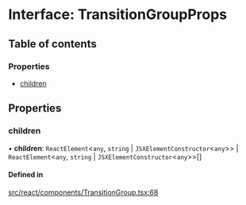 # Interface: TransitionGroupProps

## Table of contents

### Properties

- [children](TransitionGroupProps.md#children)

## Properties

### children

• **children**: `ReactElement`<`any`, `string` \| `JSXElementConstructor`<`any`\>\> \| `ReactElement`<`any`, `string` \| `JSXElementConstructor`<`any`\>\>[]

#### Defined in

[src/react/components/TransitionGroup.tsx:68](https://github.com/inokawa/react-animatable/blob/d75db13/src/react/components/TransitionGroup.tsx#L68)
